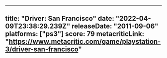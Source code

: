 
---
title: "Driver: San Francisco"
date: "2022-04-09T23:38:29.239Z"
releaseDate: "2011-09-06"
platforms: ["ps3"]
score: 79
metacriticLink: "https://www.metacritic.com/game/playstation-3/driver-san-francisco"
---
